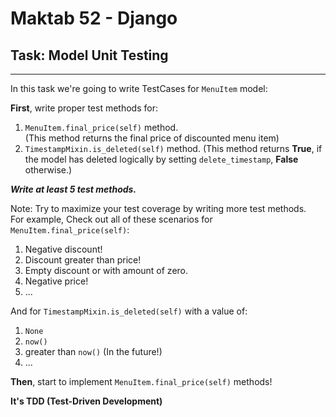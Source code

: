 # Maktab 52 - Django
## Task: Model Unit Testing

----
In this task we're going to write TestCases for `MenuItem` model:
  
**First**, write proper test methods for:
1. `MenuItem.final_price(self)` method.  
(This method returns the final price of discounted menu item)  
2. `TimestampMixin.is_deleted(self)` method.
   (This method returns **True**, if the model has deleted logically by setting `delete_timestamp`, **False** otherwise.)

**_Write at least 5 test methods._**    

Note: Try to maximize your test coverage by writing more test methods.  
For example, Check out all of these scenarios for `MenuItem.final_price(self)`:
1. Negative discount!
2. Discount greater than price!
3. Empty discount or with amount of zero.
4. Negative price!
5. ...

And for `TimestampMixin.is_deleted(self)` with a value of:
1. `None`
2. `now()`
3. greater than `now()` (In the future!)
4. ...


**Then**, start to implement `MenuItem.final_price(self)` methods!

**It's TDD (Test-Driven Development)**